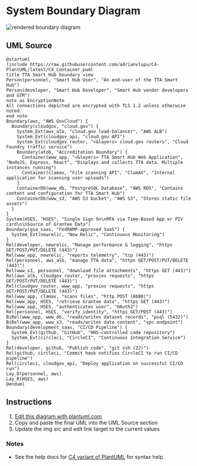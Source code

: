 System Boundary Diagram
=======================

<img src="http://www.plantuml.com/plantuml/png/fLPlRnit3t_lJy4dBmeNQE8-IGOKmp3KYTqqGznwERTzKo2GTRGjL2TTHSgkCVIxJrJEPr_S3Hi61B5CaJ-IF_wHNnEhmB6olVyPfsqi4LRCDVqy60IrELiQNiLv90pQEqR7PzfN0rK6ezpQnZeEhYzFfrOv_Z2v6rZ5I9n43zT9Mnc7uQmMR3Pi4MQp8HHLSWTlunpcFhfIXIsi3MvwKmpaNR_E7mxj2pZPgtuW32T9CdI0hZoLSC0lW5TFC4-Uxt1ANAFr2Qs3Czf9JphYTGBr0LeR0kLAk9bD4fxpZA08naw7RSt6ktT9qXjQ2re2rIAYP5iRpLY22WYOTUNR9j47ixi2_dzs3j5P90AVmWuRGmY2NPxralTyx5qrZFJLXYJRJmNS-FMrzR4yUGv_z01Q3It2fLydjNmyI-T61w3O4cFrCFx6WlIWxFnG3QnNvUbSMULqOg9nDBoxIjbshLil3wes7OZXzFPlj8EFd9d_vPbLMmpqA-nD7oz9_ERCu8ta5BR0GIqMHWDXM1kD3VwU4_QInb3hWALX9Rotjstg06tdzJURJGgyxiJHRS5FE8TXNLkZCvp4zCwN-5ln0iRVwe2Kod2FIhFSZ0pL2UQnERIt5ZLJ1YmLgpEOHCkcjWZ64Gkt124wPzmofzADJLjLAQdU6vCiIAkic7dDnAXg-55EjuunE6L1xSE4XGzxapmCiPQYKkFeUw_ZR3JFL9H2tzGJBmCMlz_1IB6QAy9T1zoF2ZasPWJDm3VfkeLPnj3wFvgx7tcaYmQwk81vr5-GJrg1d0hs0Gb8YgbX8Kme8cJ9GxButdlihlxRObmaVVd8TYdlf5kOfOFtxhERl1d2sYYOcGfFhnHXALK57s1w-n6q2kNdf5Nu63JAthW9oZ5YPY2vQbjiIUg1b28f2vRtmydqDD4U_3e15aeLkSiwBUzm4z0QBOs36xYNyuv4uwAF11Fl3FkGso1bb5GEbzC1m4GvjKH8uiHl9Gq4py3wvJAP2cPUot0pdWscxulqxyDiC1hVZMTZw5zUNZnFw8BTD7q7EM3j0nCmMgoGmrRWMDSTmuFDkryQLOwfRV9_5uQK_t2VbtxZf4sRIZChlQhGCNLWEp1j9CUxfGx-cv4PmwyHYUcVntQ4rNBs7q1RZ7QoPK8fvzh2W210_zNBLo-Fx9eU3yZ1u1hR9ZtY_S3jiRcAl4B7iYcG83RlvljX4fyV5xenMcCmYosOKYnvUvnqw_BAT9osQoMWAccm2KQyIiI4306r3sLElgQl5le_NLwS_mKANVm8PRU3169TQtdyQsyS7mvjCqpIIBlXlRuTN8zWQcgqnk7nrEOVDHBsZM7PNh9QtXQduYp8NfTzLoB8s91XByzB5q2Re2rg8xxoyVhsoTJBtbuswx9e7xIZyMyZcSQvDRJAZWKgNG2bx_tpywRKRTI7pdrL9SMLzr_0UJOBwTrTHC1U7Y1uPADksSXWUv0dR_m8Q-ktdUSc_L7K6eaMqJPm2JWXtQdjm-Z9vdYKtZSxEmjUeojZPVy4" alt="rendered boundary diagram">

UML Source
----------

```
@startuml
!include https://raw.githubusercontent.com/adrianvlupu/C4-PlantUML/latest/C4_Container.puml
title TTA Smart Hub boundary view
Person(personnel, "Smart Hub User", "An end-user of the TTA Smart Hub")
Person(developer, "Smart Hub Developer", "Smart Hub vendor developers and GTM")
note as EncryptionNote
All connections depicted are encrypted with TLS 1.2 unless otherwise noted.
end note
Boundary(aws, "AWS GovCloud") {
  Boundary(cloudgov, "cloud.gov") {
    System_Ext(aws_alb, "cloud.gov load-balancer", "AWS ALB")
    System_Ext(cloudgov_api, "cloud.gov API")
    System_Ext(cloudgov_router, "<&layers> cloud.gov routers", "Cloud Foundry traffic service")
    Boundary(atob, "Accreditation Boundary") {
      Container(www_app, "<&layers> TTA Smart Hub Web Application", "NodeJS, Express, React", "Displays and collects TTA data. Multiple instances running")
      Container(clamav, "File scanning API", "ClamAV", "Internal application for scanning user uploads")
    }
    ContainerDb(www_db, "PostgreSQL Database", "AWS RDS", "Contains content and configuration for TTA Smart Hub")
    ContainerDb(www_s3, "AWS S3 bucket", "AWS S3", "Stores static file assets")
  }
}
System(HSES, "HSES", "Single Sign On\nMFA via Time-Based App or PIV card\n\nSource of Grantee Data")
Boundary(gsa_saas, "FedRAMP-approved SaaS") {
  System_Ext(newrelic, "New Relic", "Continuous Monitoring")
}
Rel(developer, newrelic, "Manage performance & logging", "https GET/POST/PUT/DELETE (443)")
Rel(www_app, newrelic, "reports telemetry", "tcp (443)")
Rel(personnel, aws_alb, "manage TTA data", "https GET/POST/PUT/DELETE (443)")
Rel(www_s3, personnel, "download file attachments", "https GET (443)")
Rel(aws_alb, cloudgov_router, "proxies requests", "https GET/POST/PUT/DELETE (443)")
Rel(cloudgov_router, www_app, "proxies requests", "https GET/POST/PUT/DELETE (443)")
Rel(www_app, clamav, "scans files", "http POST (8080)")
Rel(www_app, HSES, "retrieve Grantee data", "https GET (443)")
Rel(www_app, HSES, "authenticates user", "OAuth2")
Rel(personnel, HSES, "verify identity", "https GET/POST (443)")
BiRel(www_app, www_db, "reads/writes dataset records", "psql (5432)")
BiRel(www_app, www_s3, "reads/writes data content", "vpc endpoint")
Boundary(development_saas, "CI/CD Pipeline") {
  System_Ext(github, "GitHub", "HHS-controlled code repository")
  System_Ext(circleci, "CircleCI", "Continuous Integration Service")
}
Rel(developer, github, "Publish code", "git ssh (22)")
Rel(github, circleci, "Commit hook notifies CircleCI to run CI/CD pipeline")
Rel(circleci, cloudgov_api, "Deploy application on successful CI/CD run")
Lay_D(personnel, aws)
Lay_R(HSES, aws)
@enduml
```

Instructions
------------

1. [Edit this diagram with plantuml.com](http://www.plantuml.com/plantuml/uml/fLPlRnit3t_lJy4dBmeNQE8-IGOKmp3KYTqqGznwERTzKo2GTRGjL2TTHSgkCVIxJrJEPr_S3Hi61B5CaJ-IF_wHNnEhmB6olVyPfsqi4LRCDVqy60IrELiQNiLv90pQEqR7PzfN0rK6ezpQnZeEhYzFfrOv_Z2v6rZ5I9n43zT9Mnc7uQmMR3Pi4MQp8HHLSWTlunpcFhfIXIsi3MvwKmpaNR_E7mxj2pZPgtuW32T9CdI0hZoLSC0lW5TFC4-Uxt1ANAFr2Qs3Czf9JphYTGBr0LeR0kLAk9bD4fxpZA08naw7RSt6ktT9qXjQ2re2rIAYP5iRpLY22WYOTUNR9j47ixi2_dzs3j5P90AVmWuRGmY2NPxralTyx5qrZFJLXYJRJmNS-FMrzR4yUGv_z01Q3It2fLydjNmyI-T61w3O4cFrCFx6WlIWxFnG3QnNvUbSMULqOg9nDBoxIjbshLil3wes7OZXzFPlj8EFd9d_vPbLMmpqA-nD7oz9_ERCu8ta5BR0GIqMHWDXM1kD3VwU4_QInb3hWALX9Rotjstg06tdzJURJGgyxiJHRS5FE8TXNLkZCvp4zCwN-5ln0iRVwe2Kod2FIhFSZ0pL2UQnERIt5ZLJ1YmLgpEOHCkcjWZ64Gkt124wPzmofzADJLjLAQdU6vCiIAkic7dDnAXg-55EjuunE6L1xSE4XGzxapmCiPQYKkFeUw_ZR3JFL9H2tzGJBmCMlz_1IB6QAy9T1zoF2ZasPWJDm3VfkeLPnj3wFvgx7tcaYmQwk81vr5-GJrg1d0hs0Gb8YgbX8Kme8cJ9GxButdlihlxRObmaVVd8TYdlf5kOfOFtxhERl1d2sYYOcGfFhnHXALK57s1w-n6q2kNdf5Nu63JAthW9oZ5YPY2vQbjiIUg1b28f2vRtmydqDD4U_3e15aeLkSiwBUzm4z0QBOs36xYNyuv4uwAF11Fl3FkGso1bb5GEbzC1m4GvjKH8uiHl9Gq4py3wvJAP2cPUot0pdWscxulqxyDiC1hVZMTZw5zUNZnFw8BTD7q7EM3j0nCmMgoGmrRWMDSTmuFDkryQLOwfRV9_5uQK_t2VbtxZf4sRIZChlQhGCNLWEp1j9CUxfGx-cv4PmwyHYUcVntQ4rNBs7q1RZ7QoPK8fvzh2W210_zNBLo-Fx9eU3yZ1u1hR9ZtY_S3jiRcAl4B7iYcG83RlvljX4fyV5xenMcCmYosOKYnvUvnqw_BAT9osQoMWAccm2KQyIiI4306r3sLElgQl5le_NLwS_mKANVm8PRU3169TQtdyQsyS7mvjCqpIIBlXlRuTN8zWQcgqnk7nrEOVDHBsZM7PNh9QtXQduYp8NfTzLoB8s91XByzB5q2Re2rg8xxoyVhsoTJBtbuswx9e7xIZyMyZcSQvDRJAZWKgNG2bx_tpywRKRTI7pdrL9SMLzr_0UJOBwTrTHC1U7Y1uPADksSXWUv0dR_m8Q-ktdUSc_L7K6eaMqJPm2JWXtQdjm-Z9vdYKtZSxEmjUeojZPVy4)
1. Copy and paste the final UML into the UML Source section
1. Update the img src and edit link target to the current values

### Notes

* See the help docs for [C4 variant of PlantUML](https://github.com/RicardoNiepel/C4-PlantUML) for syntax help.
